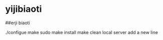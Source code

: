 #  yijibiaoti

##erji biaoti

./configue
make 
sudo make install
make clean
local server add a new line 
